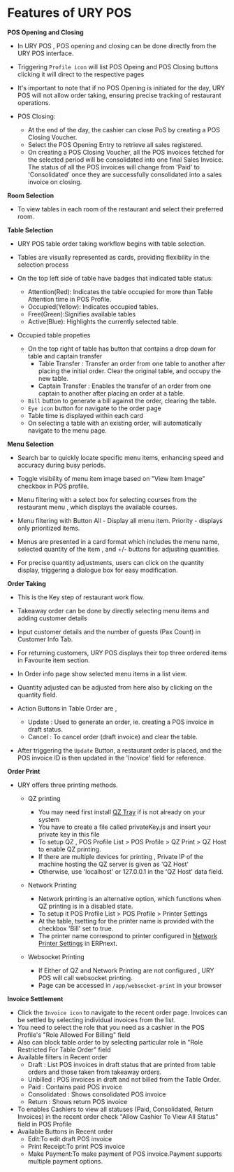 # Features of URY POS

**POS Opening and Closing**

- In URY POS , POS opening and closing can be done directly from the URY POS interface.

- Triggering `Profile icon` will list POS Opeing and POS Closing buttons
clicking it will direct to the respective pages

- It's important to note that if no POS Opening is initiated for the day, URY POS will not allow  order taking, ensuring precise tracking of restaurant operations.

- POS Closing:
    - At the end of the day, the cashier can close PoS by creating a POS Closing Voucher. 
    - Select the POS Opening Entry to retrieve all sales registered.
    - On creating a POS Closing Voucher, all the POS invoices fetched for the selected period will be consolidated into one final Sales Invoice. The status of all the POS invoices will change from 'Paid' to 'Consolidated' once they are successfully consolidated into a sales invoice on closing.

**Room Selection**
-  To view tables in each room of the restaurant and select their preferred room.

**Table Selection**

- URY POS table order taking workflow begins with table selection.

- Tables are visually represented as cards, providing flexibility in the selection process

- On the top left side of table have badges that indicated table status:
    - Attention(Red): Indicates the table occupied for more than Table Attention time in POS Profile.
    - Occupied(Yellow): Indicates occupied tables.
    - Free(Green):Signifies available tables
    - Active(Blue): Highlights the currently selected table.

- Occupied table propeties
    - On the top right of table has button that contains a drop down for table and captain transfer
        - Table Transfer : Transfer an order from one table to another after placing the initial order. Clear the original table, and occupy the new table.
        - Captain Transfer : Enables the transfer of an order from one captain to another after placing an order at a table.
    - `Bill` button to generate a bill against the order, clearing the table.
    - `Eye icon` button for navigate to the order page     
    - Table time is displayed within each card
    - On selecting a table with an existing order, will automatically navigate to the menu page.


**Menu Selection**

- Search bar to quickly locate specific menu items, enhancing speed and accuracy during busy periods.

- Toggle visibility of menu item image based on "View Item Image" checkbox in POS profile.

- Menu filtering with a select box for selecting courses from the restaurant menu , which displays the available courses.

- Menu filtering with Button All - Display all menu item. Priority - displays only prioritized items.

- Menus are presented in a card format which includes the menu name, selected quantity of the item , and +/- buttons for adjusting quantities.

- For precise quantity adjustments, users can click on the quantity display, triggering a dialogue box for easy modification.

**Order Taking**

- This is the Key step of restaurant work flow.

- Takeaway order can be done by directly selecting menu items and adding customer details 

- Input customer details and the number of guests (Pax Count) in Customer Info Tab.

- For returning customers, URY POS displays their top three ordered items in Favourite item section.

- In Order info page show selected menu items in a list view.

- Quantity adjusted can be adjusted from here also by clicking on the quantity field.

- Action Buttons in Table Order are ,

    - Update : Used to generate an order, ie. creating a POS invoice in draft status.
    - Cancel : To cancel order (draft invoice) and clear the table.

- After triggering the `Update` Button, a restaurant order is placed, and the POS invoice ID is then updated in the 'Inovice' field for reference.


**Order Print**

- URY offers three printing methods.

    - QZ printing

        - You may need first install [QZ Tray](https://qz.io/download/) if is not already on your system
        - You have to create a file called privateKey.js and insert your private key in this file
        - To setup QZ , POS Profile List > POS Profile > QZ Print > QZ Host to enable QZ printing.
        - If there are multiple devices for printing , Private IP of the machine hosting the QZ server is given as 'QZ Host'
        - Otherwise, use 'localhost' or 127.0.0.1 in the 'QZ Host' data field.
    
    - Network Printing

        - Network printing is an alternative option, which functions when QZ printing is in a disabled state.
        - To setup it POS Profile List > POS Profile > Printer Settings
        - At the table, tsetting for the printer name is provided with the checkbox 'Bill' set to true.
        - The printer name correspond to printer configured in [Network Printer Settings](https://docs.erpnext.com/docs/user/manual/en/print-settings#3-network-printer-print-server) in ERPnext.

    - Websocket Printing

        - If Either of QZ and Network Printing are not configured , URY POS will call websocket printing.
        - Page can be  accessed in `/app/websocket-print` in your browser

**Invoice Settlement**

- Click the `Invoice icon` to navigate to the recent order page. Invoices can be settled by selecting individual invoices from the list.
- You need to select the role that you need as a cashier in the POS Profile's "Role Allowed For Billing" field
- Also can block table order to by selecting particular role in "Role Restricted For Table Order" field
- Available filters in Recent order 
    - Draft : List POS invoices in draft status that are printed from table orders and those taken from takeaway orders.
    - Unbilled : POS invoices in draft and not billed from the Table Order.
    - Paid : Contains paid POS invoice
    - Consolidated : Shows consolidated POS invoice
    - Return : Shows return POS invoice
- To enables Cashiers to view all statuses (Paid, Consolidated, Return Invoices) in the recent order check "Allow Cashier To View All   Status" field in  POS Profile
- Available Buttons in Recent order  
    - Edit:To edit draft POS invoice
    - Print Receipt:To print POS invoice
    - Make Payment:To make payment of POS invoice.Payment supports multiple payment options.

